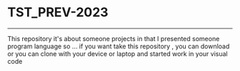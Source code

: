 # TST_PREV-2023
***
This repository it's about someone projects in that I presented someone program language so ... if you want take this repository , you can download or you can clone with your device or laptop and started work in your visual code 
